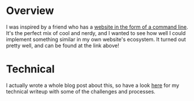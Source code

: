 # Overview
I was inspired by a friend who has a [website in the form of a command line](https://natanel.ca). It's the perfect mix of cool and nerdy, and I wanted to see how well I could implement something similar in my own website's ecosystem. It turned out pretty well, and can be found at the link above!

# Technical
I actually wrote a whole blog post about this, so have a look [here](/notes/cli-website) for my technical writeup with some of the challenges and processes.
